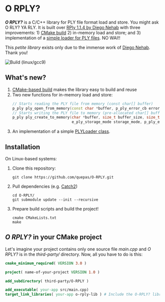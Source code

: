 # O RPLY?

_**O RPLY?**_ is a C/C++ library for PLY file format load and store. You might ask O RLY? YA RLY. It is built over [RPly 1.1.4 by Diego Nehab](http://w3.impa.br/~diego/software/rply/) with three improvements: 1) [CMake build](CMakeLists.txt) 2) in-memory load and store; and 3) implementation of a [simple loader for PLY files](simple_loader/). NO WAI!!  

This _petite library_ exists only due to the immense work of [Diego Nehab](http://w3.impa.br/~diego/). Thank you!

![Build (linux/gcc9)](https://github.com/quepas/O-RPLY/workflows/Build%20(linux/gcc9)/badge.svg?branch=master)

## What's new?

1. [CMake-based build](CMakeLists.txt) makes the library easy to build and reuse
2. Two new functions for in-memory load and store:
    ```cpp
   // Starts reading the PLY file from memory (const char[] buffer)
   p_ply ply_open_from_memory(const char *buffer, p_ply_error_cb error_cb, long idata, void *pdata);
   // Starts writing the PLY file to memory (pre-allocated char[] buffer)
   p_ply ply_create_to_memory(char *buffer, size_t buffer_size, size_t *ply_size,
                               e_ply_storage_mode storage_mode, p_ply_error_cb error_cb, long idata, void *pdata);
    ```
3. An implementation of a simple [PLYLoader class](simple_loader/include/PLYLoader.hpp).

## Installation

On Linux-based systems:

1. Clone this repository:
    ```shell script
    git clone https://github.com/quepas/O-RPLY.git
    ```
2. Pull dependencies (e.g. [Catch2](https://github.com/catchorg/Catch2/))
    ```shell script
    cd O-RPLY/
    git submodule update --init --recursive
    ```
3. Prepare build scripts and build the project!
    ```shell script
    cmake CMakeLists.txt
    make
    ```
   
## _O RPLY?_ in your CMake project

Let's imagine your project contains only one source file _main.cpp_ and _O RPLY?_ is in the _third-party/_ directory.
Now, all you have to do is this:

```CMake
cmake_minimum_required( VERSION 3.0 )

project( name-of-your-project VERSION 1.0 )

add_subdirectory( third-party/O-RPLY )

add_executable( your-app src/main.cpp)
target_link_libraries( your-app o-rply-lib ) # Include the O-RPLY? library
```
